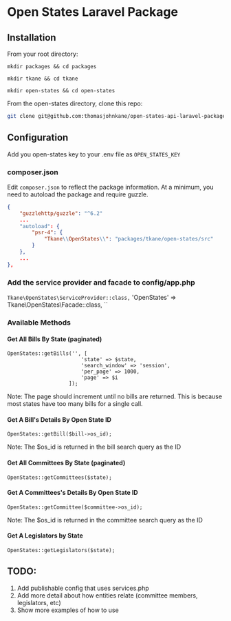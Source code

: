 # Open States Laravel Package

## Installation
From your root directory:

`mkdir packages && cd packages`

`mkdir tkane && cd tkane`

`mkdir open-states && cd open-states`

From the open-states directory, clone this repo:

```sh
git clone git@github.com:thomasjohnkane/open-states-api-laravel-package.git
```


## Configuration

Add you open-states key to your .env file as `OPEN_STATES_KEY`

### composer.json

Edit `composer.json` to reflect the package information.  At a minimum, you need to autoload the package and require guzzle.

```json
{
    "guzzlehttp/guzzle": "^6.2"
    ...
    "autoload": {
        "psr-4": {
            "Tkane\\OpenStates\\": "packages/tkane/open-states/src"
        }
    },
    ...
},
```


### Add the service provider and facade to config/app.php
`Tkane\OpenStates\ServiceProvider::class,`
'OpenStates' => Tkane\OpenStates\Facade::class,
``

### Available Methods

#### Get All Bills By State (paginated)
```
OpenStates::getBills('', [
                        'state' => $state,
                        'search_window' => 'session',
                        'per_page' => 1000,
                        'page' => $i
                    ]);
```
Note: The page should increment until no bills are returned. This is because most states have too many bills for a single call.

#### Get A Bill's Details By Open State ID
```
OpenStates::getBill($bill->os_id);
```
Note: The $os_id is returned in the bill search query as the ID

#### Get All Committees By State (paginated)
```
OpenStates::getCommittees($state);
```

#### Get A Committees's Details By Open State ID
```
OpenStates::getCommittee($committee->os_id);
```
Note: The $os_id is returned in the committee search query as the ID

#### Get A Legislators by State
```
OpenStates::getLegislators($state);
```

## TODO:
1. Add publishable config that uses services.php
2. Add more detail about how entities relate (committee members, legislators, etc)
3. Show more examples of how to use



